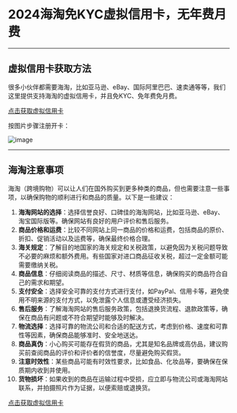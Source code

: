# 2024海淘免KYC虚拟信用卡，无年费月费

---

## 虚拟信用卡获取方法

很多小伙伴都需要海淘，比如亚马逊、eBay、国际阿里巴巴、速卖通等等，我们这里提供支持海淘的虚拟信用卡，并且免KYC、免年费免月费。

[点击获取虚拟信用卡](https://bit.ly/Fomepay-Card)

按图片步骤注册开卡：

![image](https://github.com/cwinbush59/KYC/assets/169986145/52d3f384-abd9-4b99-a067-cd299ad15031)


---

## 海淘注意事项

海淘（跨境购物）可以让人们在国外购买到更多种类的商品，但也需要注意一些事项，以确保购物的顺利进行和商品的质量。以下是一些建议：

1. **海淘网站的选择**：选择信誉良好、口碑佳的海淘网站，比如亚马逊、eBay、淘宝国际版等。确保网站有良好的用户评价和售后服务。
2. **商品价格和运费**：比较不同网站上同一商品的价格和运费，包括商品的原价、折扣、促销活动以及运费等，确保最终价格合理。
3. **海关规定**：了解目的地国家的海关规定和关税政策，以避免因为关税问题导致不必要的麻烦和额外费用。有些国家对进口商品征收关税，超过一定金额可能需要缴纳关税。
4. **商品信息**：仔细阅读商品的描述、尺寸、材质等信息，确保购买的商品符合自己的需求和期望。
5. **支付安全**：选择安全可靠的支付方式进行支付，如PayPal、信用卡等，避免使用不明来源的支付方式，以免泄露个人信息或遭受经济损失。
6. **售后服务**：了解海淘网站的售后服务政策，包括退换货流程、退款政策等，确保在商品有问题或不符合期望时能够及时解决。
7. **物流选择**：选择可靠的物流公司和合适的配送方式，考虑到价格、速度和可靠性等因素，确保商品能够准时、安全地送达。
8. **商品真伪**：小心购买可能存在假货的商品，尤其是知名品牌或高仿品，建议购买前查阅商品的评价和评价者的信誉度，尽量避免购买假货。
9. **注意时效性**：某些商品可能有时效性要求，比如食品、化妆品等，要确保在保质期内收到并使用。
10. **货物损坏**：如果收到的商品在运输过程中受损，应立即与物流公司或海淘网站联系，并拍摄照片作为证据，以便索赔或退换货。

[点击获取虚拟信用卡](https://bit.ly/Fomepay-Card)
